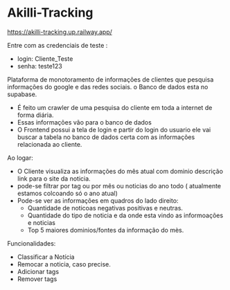 # Akilli-Tracking

https://akilli-tracking.up.railway.app/

Entre com as credenciais de teste :
- login: Cliente_Teste
- senha: teste123

Plataforma de monotoramento de informações de clientes que pesquisa informações do google e das redes sociais. o Banco de dados esta no supabase.

-  É feito um crawler de uma pesquisa do cliente em toda a internet de forma diária.
-  Essas informações vão para o banco de dados
-  O Frontend possui a tela de login e partir do login do usuario ele vai buscar a tabela no banco de dados certa com as informações relacionada ao cliente.

Ao logar:
  - O Cliente visualiza as informações do mês atual com dominio descrição link para o site da noticia.
  - pode-se filtrar por tag ou por mês ou noticias do ano todo ( atualmente estamos colcoando só o ano atual)
  - Pode-se ver as informações em quadros do lado direito: 
    - Quantidade de noticoas negativas positivas e neutras.
    - Quantidade do tipo de noticia e da onde esta vindo as informoações e noticias
    - Top 5 maiores dominios/fontes da informação do mès.

Funcionalidades:
- Classificar a Notícia
- Remocar a noticia, caso precise.
- Adicionar tags
- Remover tags
